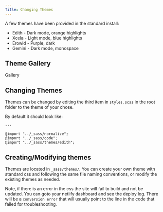 ```yaml
---
Title: Changing Themes
---
```


A few themes have been provided in the standard install:

* Edith - Dark mode, orange highlights
* Xcela - Light mode, blue highlights
* Erowid - Purple, dark
* Gemini - Dark mode, monospace

## Theme Gallery

Gallery 

## Changing Themes

Themes can be changed by editing the third item in `styles.scss` in the root folder to the theme of your chose.

By default it should look like:
```---
---

@import "../_sass/normalize";
@import "../_sass/code";
@import "../_sass/themes/edith";
```

## Creating/Modifying themes

Themes are located in `_sass/themes/`. You can create your own theme with standard css and following the same file naming conventions, or modify the existing themes as needed.

Note, if there is an error in the css the site will fail to build and not be updated. You can goto your netlify dashboard and see the deploy log. There will be a `conversion error` that will usually point to the line in the code that failed for troubleshooting.

